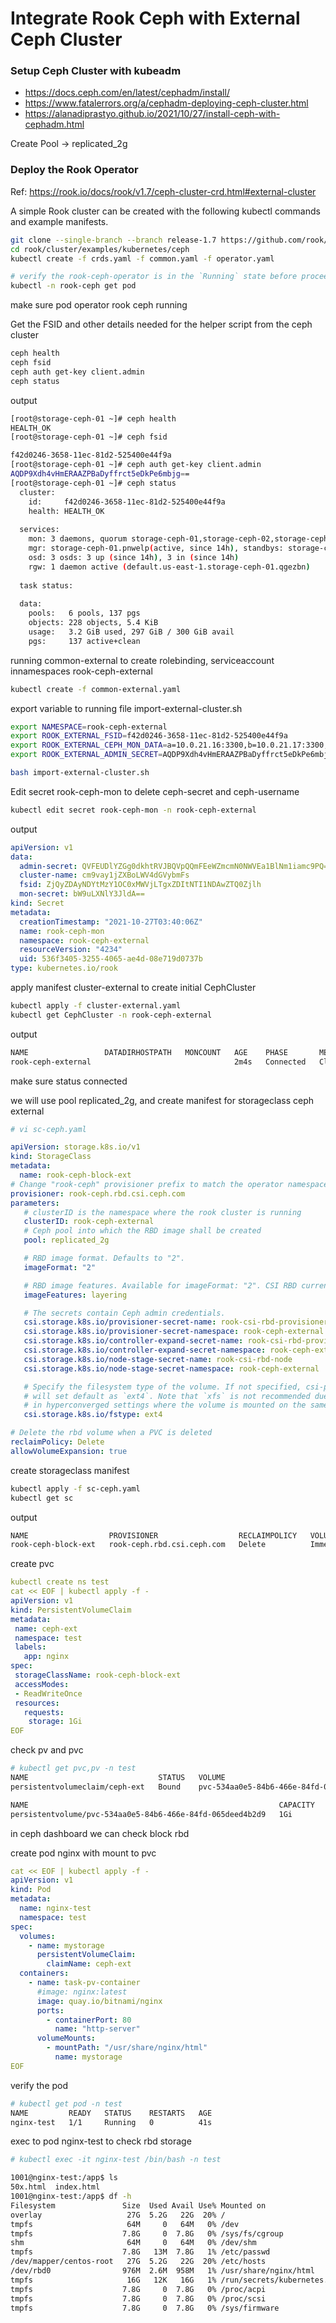 # Integrate Rook Ceph with External Ceph Cluster

### Setup Ceph Cluster with kubeadm
- https://docs.ceph.com/en/latest/cephadm/install/
- https://www.fatalerrors.org/a/cephadm-deploying-ceph-cluster.html
- https://alanadiprastyo.github.io/2021/10/27/install-ceph-with-cephadm.html

Create Pool -> replicated_2g

### Deploy the Rook Operator
Ref: https://rook.io/docs/rook/v1.7/ceph-cluster-crd.html#external-cluster

A simple Rook cluster can be created with the following kubectl commands and example manifests.
```bash
git clone --single-branch --branch release-1.7 https://github.com/rook/rook.git
cd rook/cluster/examples/kubernetes/ceph
kubectl create -f crds.yaml -f common.yaml -f operator.yaml

# verify the rook-ceph-operator is in the `Running` state before proceeding
kubectl -n rook-ceph get pod
```

make sure pod operator rook ceph running

Get the FSID and other details needed for the helper script from the ceph cluster
```bash
ceph health
ceph fsid
ceph auth get-key client.admin
ceph status
```
output
```bash
[root@storage-ceph-01 ~]# ceph health
HEALTH_OK
[root@storage-ceph-01 ~]# ceph fsid

f42d0246-3658-11ec-81d2-525400e44f9a
[root@storage-ceph-01 ~]# ceph auth get-key client.admin
AQDP9Xdh4vHmERAAZPBaDyffrct5eDkPe6mbjg==
[root@storage-ceph-01 ~]# ceph status
  cluster:
    id:     f42d0246-3658-11ec-81d2-525400e44f9a
    health: HEALTH_OK
 
  services:
    mon: 3 daemons, quorum storage-ceph-01,storage-ceph-02,storage-ceph-03 (age 14h)
    mgr: storage-ceph-01.pnwelp(active, since 14h), standbys: storage-ceph-02.tnvlub
    osd: 3 osds: 3 up (since 14h), 3 in (since 14h)
    rgw: 1 daemon active (default.us-east-1.storage-ceph-01.qgezbn)
 
  task status:
 
  data:
    pools:   6 pools, 137 pgs
    objects: 228 objects, 5.4 KiB
    usage:   3.2 GiB used, 297 GiB / 300 GiB avail
    pgs:     137 active+clean
```

running common-external to create rolebinding, serviceaccount innamespaces rook-ceph-external

```bash
kubectl create -f common-external.yaml
```

export variable to running file import-external-cluster.sh
```bash
export NAMESPACE=rook-ceph-external
export ROOK_EXTERNAL_FSID=f42d0246-3658-11ec-81d2-525400e44f9a
export ROOK_EXTERNAL_CEPH_MON_DATA=a=10.0.21.16:3300,b=10.0.21.17:3300,c=10.0.21.18:3300
export ROOK_EXTERNAL_ADMIN_SECRET=AQDP9Xdh4vHmERAAZPBaDyffrct5eDkPe6mbjg==

bash import-external-cluster.sh
```

Edit secret rook-ceph-mon to delete ceph-secret and ceph-username

```bash
kubectl edit secret rook-ceph-mon -n rook-ceph-external
```
output
```yaml
apiVersion: v1
data:
  admin-secret: QVFEUDlYZGg0dkhtRVJBQVpQQmFEeWZmcmN0NWVEa1BlNm1iamc9PQ==
  cluster-name: cm9vay1jZXBoLWV4dGVybmFs
  fsid: ZjQyZDAyNDYtMzY1OC0xMWVjLTgxZDItNTI1NDAwZTQ0Zjlh
  mon-secret: bW9uLXNlY3JldA==
kind: Secret
metadata:
  creationTimestamp: "2021-10-27T03:40:06Z"
  name: rook-ceph-mon
  namespace: rook-ceph-external
  resourceVersion: "4234"
  uid: 536f3405-3255-4065-ae4d-08e719d0737b
type: kubernetes.io/rook
```

apply manifest cluster-external to create initial CephCluster
```bash
kubectl apply -f cluster-external.yaml
kubectl get CephCluster -n rook-ceph-external
```
output
```bash
NAME                 DATADIRHOSTPATH   MONCOUNT   AGE    PHASE       MESSAGE                          HEALTH      EXTERNAL
rook-ceph-external                                2m4s   Connected   Cluster connected successfully   HEALTH_OK   true
```

make sure status connected

we will use pool replicated_2g, and create manifest for storageclass ceph external

```yaml
# vi sc-ceph.yaml

apiVersion: storage.k8s.io/v1
kind: StorageClass
metadata:
  name: rook-ceph-block-ext
# Change "rook-ceph" provisioner prefix to match the operator namespace if needed
provisioner: rook-ceph.rbd.csi.ceph.com
parameters:
   # clusterID is the namespace where the rook cluster is running
   clusterID: rook-ceph-external
   # Ceph pool into which the RBD image shall be created
   pool: replicated_2g

   # RBD image format. Defaults to "2".
   imageFormat: "2"

   # RBD image features. Available for imageFormat: "2". CSI RBD currently supports only `layering` feature.
   imageFeatures: layering

   # The secrets contain Ceph admin credentials.
   csi.storage.k8s.io/provisioner-secret-name: rook-csi-rbd-provisioner
   csi.storage.k8s.io/provisioner-secret-namespace: rook-ceph-external
   csi.storage.k8s.io/controller-expand-secret-name: rook-csi-rbd-provisioner
   csi.storage.k8s.io/controller-expand-secret-namespace: rook-ceph-external
   csi.storage.k8s.io/node-stage-secret-name: rook-csi-rbd-node
   csi.storage.k8s.io/node-stage-secret-namespace: rook-ceph-external

   # Specify the filesystem type of the volume. If not specified, csi-provisioner
   # will set default as `ext4`. Note that `xfs` is not recommended due to potential deadlock
   # in hyperconverged settings where the volume is mounted on the same node as the osds.
   csi.storage.k8s.io/fstype: ext4

# Delete the rbd volume when a PVC is deleted
reclaimPolicy: Delete
allowVolumeExpansion: true
```
create storageclass manifest

```bash
kubectl apply -f sc-ceph.yaml
kubectl get sc
```
output
```bash
NAME                  PROVISIONER                  RECLAIMPOLICY   VOLUMEBINDINGMODE   ALLOWVOLUMEEXPANSION   AGE
rook-ceph-block-ext   rook-ceph.rbd.csi.ceph.com   Delete          Immediate           true                   36s
```

create pvc
```yaml
kubectl create ns test
cat << EOF | kubectl apply -f -
apiVersion: v1
kind: PersistentVolumeClaim
metadata:
 name: ceph-ext
 namespace: test
 labels:
   app: nginx
spec:
 storageClassName: rook-ceph-block-ext
 accessModes:
 - ReadWriteOnce
 resources:
   requests:
    storage: 1Gi 
EOF
```
check pv and pvc
```bash
# kubectl get pvc,pv -n test
NAME                             STATUS   VOLUME                                     CAPACITY   ACCESS MODES   STORAGECLASS          AGE
persistentvolumeclaim/ceph-ext   Bound    pvc-534aa0e5-84b6-466e-84fd-065deed4b2d9   1Gi        RWO            rook-ceph-block-ext   31s

NAME                                                        CAPACITY   ACCESS MODES   RECLAIM POLICY   STATUS   CLAIM           STORAGECLASS          REASON   AGE
persistentvolume/pvc-534aa0e5-84b6-466e-84fd-065deed4b2d9   1Gi        RWO            Delete           Bound    test/ceph-ext   rook-ceph-block-ext            29s
```

in ceph dashboard we can check block rbd

create pod nginx with mount to pvc
```yaml
cat << EOF | kubectl apply -f -
apiVersion: v1
kind: Pod
metadata:
  name: nginx-test
  namespace: test
spec:
  volumes:
    - name: mystorage
      persistentVolumeClaim:
        claimName: ceph-ext
  containers:
    - name: task-pv-container
      #image: nginx:latest
      image: quay.io/bitnami/nginx
      ports:
        - containerPort: 80
          name: "http-server"
      volumeMounts:
        - mountPath: "/usr/share/nginx/html"
          name: mystorage
EOF
```
verify the pod
```bash
# kubectl get pod -n test
NAME         READY   STATUS    RESTARTS   AGE
nginx-test   1/1     Running   0          41s
```

exec to pod nginx-test to check rbd storage

```bash
# kubectl exec -it nginx-test /bin/bash -n test

1001@nginx-test:/app$ ls
50x.html  index.html
1001@nginx-test:/app$ df -h
Filesystem               Size  Used Avail Use% Mounted on
overlay                   27G  5.2G   22G  20% /
tmpfs                     64M     0   64M   0% /dev
tmpfs                    7.8G     0  7.8G   0% /sys/fs/cgroup
shm                       64M     0   64M   0% /dev/shm
tmpfs                    7.8G   13M  7.8G   1% /etc/passwd
/dev/mapper/centos-root   27G  5.2G   22G  20% /etc/hosts
/dev/rbd0                976M  2.6M  958M   1% /usr/share/nginx/html
tmpfs                     16G   12K   16G   1% /run/secrets/kubernetes.io/serviceaccount
tmpfs                    7.8G     0  7.8G   0% /proc/acpi
tmpfs                    7.8G     0  7.8G   0% /proc/scsi
tmpfs                    7.8G     0  7.8G   0% /sys/firmware
```